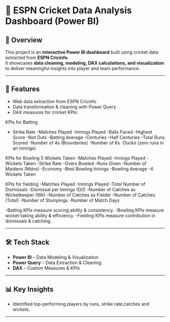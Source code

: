 # 🏏 ESPN Cricket Data Analysis Dashboard (Power BI)

## 📌 Overview
This project is an **interactive Power BI dashboard** built using cricket data extracted from **ESPN Cricinfo**.  
It showcases **data cleaning, modeling, DAX calculations, and visualization** to deliver meaningful insights into player and team performance.

---

## 🚀 Features
- Web data extraction from ESPN Cricinfo
- Data transformation & cleaning with Power Query
- DAX measures for cricket KPIs:

KPIs for Batting
- Strike Rate
-Matches Played
-Innings Played
-Balls Faced
-Highest Score
-Not Outs
-Batting Average
-Centuries
-Half Centuries
-Total Runs Scored
-Number of 4s (Boundaries)
-Number of 6s
-Ducks (zero runs in an innings)

KPIs for Bowling
5 Wickets Taken
-Matches Played
-Innings Played
-Wickets Taken
-Strike Rate
-Overs Bowled
-Runs Given
-Number of Maidens (Mdns)
-Economy
-Best Bowling Innings
-Bowling Average
-4 Wickets Taken

KPIs for fielding
-Matches Played
-Innings Played
-Total Number of Dismissals
-Dismissal per Innings (D/I)
-Number of Catches as Wicketkeeper (Wk)
-Number of Catches as Fielder
-Number of Catches (Total)
-Number of Stumpings
-Number of Match Days

-Batting KPIs measure scoring ability & consistency.
-Bowling KPIs measure wicket-taking ability & efficiency.
-Fielding KPIs measure contribution in dismissals & catching.

---

## 🛠 Tech Stack
- **Power BI** – Data Modeling & Visualization  
- **Power Query** – Data Extraction & Cleaning  
- **DAX** – Custom Measures & KPIs  

---

## 📊 Key Insights
- Identified top-performing players by runs, strike rate,catches and wickets.  
---
